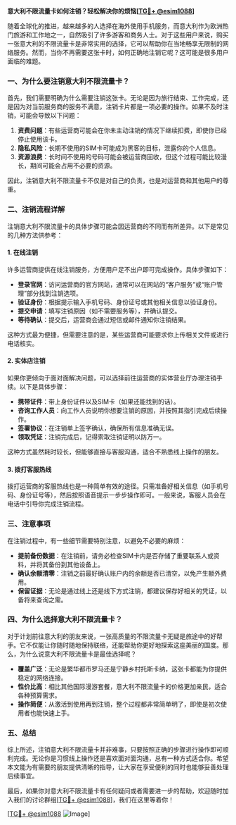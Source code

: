 **意大利不限流量卡如何注销？轻松解决你的烦恼[[TG💪+ @esim1088](https://t.me/s/esim1088)]**

随着全球化的推进，越来越多的人选择在海外使用手机服务，而意大利作为欧洲热门旅游和工作地之一，自然吸引了许多游客和商务人士。对于这些用户来说，购买一张意大利的不限流量卡是非常实用的选择，它可以帮助你在当地畅享无限制的网络服务。然而，当你不再需要这张卡时，如何正确地注销它呢？这可能是很多用户面临的难题。

### 一、为什么要注销意大利不限流量卡？

首先，我们需要明确为什么需要注销这张卡。无论是因为旅行结束、工作完成，还是因为对当前服务商的服务不满意，注销卡片都是一项必要的操作。如果不及时注销，可能会导致以下问题：

1. **资费问题**：有些运营商可能会在你未主动注销的情况下继续扣费，即使你已经停止使用该卡。
2. **隐私风险**：长期不使用的SIM卡可能成为黑客的目标，泄露你的个人信息。
3. **资源浪费**：长时间不使用的号码可能会被运营商回收，但这个过程可能比较漫长，期间可能会占用不必要的资源。

因此，注销意大利不限流量卡不仅是对自己的负责，也是对运营商和其他用户的尊重。

### 二、注销流程详解

注销意大利不限流量卡的具体步骤可能会因运营商的不同而有所差异。以下是常见的几种方法供参考：

#### 1. 在线注销

许多运营商提供在线注销服务，方便用户足不出户即可完成操作。具体步骤如下：

- **登录官网**：访问运营商的官方网站，通常可以在网站的“客户服务”或“账户管理”部分找到注销选项。
- **验证身份**：根据提示输入手机号码、身份证号或其他相关信息以验证身份。
- **提交申请**：填写注销原因（如不需要服务等），并确认提交。
- **等待确认**：提交后，运营商会通过短信或邮件通知你注销结果。

这种方式最为便捷，但需要注意的是，某些运营商可能要求你上传相关文件或进行电话核实。

#### 2. 实体店注销

如果你更倾向于面对面解决问题，可以选择前往运营商的实体营业厅办理注销手续。以下是具体步骤：

- **携带证件**：带上身份证件以及SIM卡（如果还能找到的话）。
- **咨询工作人员**：向工作人员说明你想要注销的原因，并按照其指引完成后续操作。
- **签署协议**：在注销单上签字确认，确保所有信息准确无误。
- **领取凭证**：注销完成后，记得索取注销证明以防万一。

这种方式虽然耗时较长，但能够直接与客服沟通，适合不熟悉线上操作的朋友。

#### 3. 拨打客服热线

拨打运营商的客服热线也是一种简单有效的途径。只需准备好相关信息（如手机号码、身份证号等），然后按照语音提示一步步操作即可。一般来说，客服人员会在电话中引导你完成注销流程。

### 三、注意事项

在注销过程中，有一些细节需要特别注意，以避免不必要的麻烦：

- **提前备份数据**：在注销前，请务必检查SIM卡内是否存储了重要联系人或资料，并将其备份到其他设备上。
- **确认余额清零**：注销之前最好确认账户内的余额是否已清空，以免产生额外费用。
- **保留证据**：无论是通过线上还是线下方式注销，都建议保存好相关的凭证，以备将来查询之需。

### 四、为什么选择意大利不限流量卡？

对于计划前往意大利的朋友来说，一张高质量的不限流量卡无疑是旅途中的好帮手。它不仅能让你随时随地保持联络，还能帮助你更好地探索这座美丽的国度。那么，为什么说意大利不限流量卡是最佳选择呢？

- **覆盖广泛**：无论是繁华都市罗马还是宁静乡村托斯卡纳，这张卡都能为你提供稳定的网络连接。
- **性价比高**：相比其他国际漫游套餐，意大利不限流量卡的价格更加亲民，适合各种预算需求。
- **操作简便**：从激活到使用再到注销，整个过程都非常简单明了，即使是初次使用者也能快速上手。

### 五、总结

综上所述，注销意大利不限流量卡并非难事，只要按照正确的步骤进行操作即可顺利完成。无论你是习惯线上操作还是喜欢面对面沟通，总有一种方式适合你。希望本文能为有需要的朋友提供清晰的指导，让大家在享受便利的同时也能够妥善处理后续事宜。

最后，如果你对意大利不限流量卡有任何疑问或者需要进一步的帮助，欢迎随时加入我们的讨论群组[[TG💪+ @esim1088](https://t.me/s/esim1088)]，我们在这里等着你！

[[TG💪+ @esim1088](https://t.me/s/esim1088) ![Image](https://i.postimg.cc/4NQfJmqS/Snipaste-2025-05-13-00-14-12.png)]